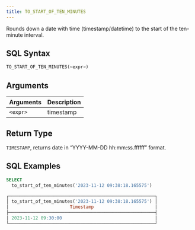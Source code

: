 ```yaml
---
title: TO_START_OF_TEN_MINUTES
---
```


Rounds down a date with time (timestamp/datetime) to the start of the ten-minute interval.

## SQL Syntax

```sql
TO_START_OF_TEN_MINUTES(<expr>)
```

## Arguments

| Arguments | Description |
|-----------|-------------|
| `<expr>`  | timestamp   |

## Return Type

`TIMESTAMP`, returns date in “YYYY-MM-DD hh:mm:ss.ffffff” format.

## SQL Examples

```sql
SELECT
  to_start_of_ten_minutes('2023-11-12 09:38:18.165575')

┌───────────────────────────────────────────────────────┐
│ to_start_of_ten_minutes('2023-11-12 09:38:18.165575') │
│                       Timestamp                       │
├───────────────────────────────────────────────────────┤
│ 2023-11-12 09:30:00                                   │
└───────────────────────────────────────────────────────┘
```
